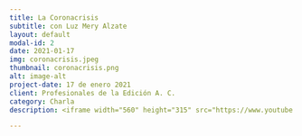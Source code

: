```yaml
---
title: La Coronacrisis
subtitle: con Luz Mery Alzate
layout: default
modal-id: 2
date: 2021-01-17
img: coronacrisis.jpeg
thumbnail: coronacrisis.png
alt: image-alt
project-date: 17 de enero 2021
client: Profesionales de la Edición A. C.
category: Charla
description: <iframe width="560" height="315" src="https://www.youtube.com/embed/AdQvXm-fq1k" title="YouTube video player" frameborder="0" allow="accelerometer; autoplay; clipboard-write; encrypted-media; gyroscope; picture-in-picture; web-share" allowfullscreen></iframe>

---
```

